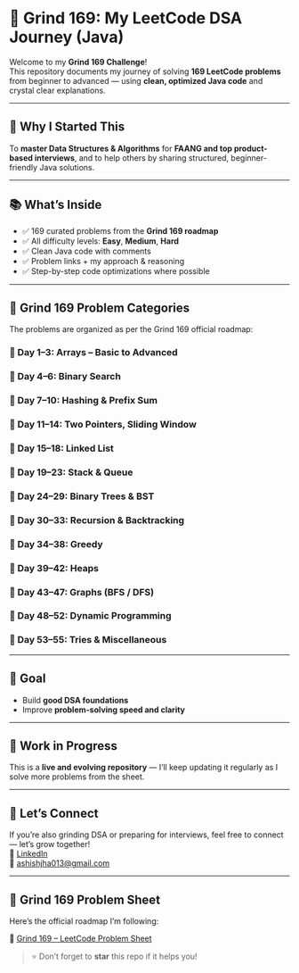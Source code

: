 # 🚀 Grind 169: My LeetCode DSA Journey (Java)

Welcome to my **Grind 169 Challenge**!  
This repository documents my journey of solving **169 LeetCode problems** from beginner to advanced — using **clean, optimized Java code** and crystal clear explanations.

---

## 📌 Why I Started This

To **master Data Structures & Algorithms** for **FAANG and top product-based interviews**, and to help others by sharing structured, beginner-friendly Java solutions.

---

## 📚 What’s Inside

- ✅ 169 curated problems from the **Grind 169 roadmap**
- ✅ All difficulty levels: **Easy**, **Medium**, **Hard**
- ✅ Clean Java code with comments
- ✅ Problem links + my approach & reasoning
- ✅ Step-by-step code optimizations where possible

---

## 🧠 Grind 169 Problem Categories

The problems are organized as per the Grind 169 official roadmap:

### 🔹 Day 1–3: Arrays – Basic to Advanced  
### 🔹 Day 4–6: Binary Search  
### 🔹 Day 7–10: Hashing & Prefix Sum  
### 🔹 Day 11–14: Two Pointers, Sliding Window  
### 🔹 Day 15–18: Linked List  
### 🔹 Day 19–23: Stack & Queue  
### 🔹 Day 24–29: Binary Trees & BST  
### 🔹 Day 30–33: Recursion & Backtracking  
### 🔹 Day 34–38: Greedy  
### 🔹 Day 39–42: Heaps  
### 🔹 Day 43–47: Graphs (BFS / DFS)  
### 🔹 Day 48–52: Dynamic Programming  
### 🔹 Day 53–55: Tries & Miscellaneous

---

## 🎯 Goal

- Build **good DSA foundations**
- Improve **problem-solving speed and clarity**

---

## 🔁 Work in Progress

This is a **live and evolving repository** — I’ll keep updating it regularly as I solve more problems from the sheet.

---

## 💬 Let’s Connect

If you’re also grinding DSA or preparing for interviews, feel free to connect — let’s grow together!  
🔗 [LinkedIn](https://www.linkedin.com/in/ashishjha13/)  
📧 ashishjha013@gmail.com

---

## 📄 Grind 169 Problem Sheet

Here’s the official roadmap I’m following:

🔗 [Grind 169 – LeetCode Problem Sheet](https://takeuforward.org/interviews/leetcode-grind-169-problems-roadmap/)

> ⭐ Don’t forget to **star** this repo if it helps you!
